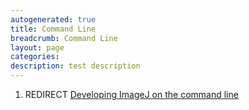 ```yaml
---
autogenerated: true
title: Command Line
breadcrumb: Command Line
layout: page
categories: 
description: test description
---
```


1.  REDIRECT [Developing ImageJ on the command line](Developing_ImageJ_on_the_command_line "wikilink")
